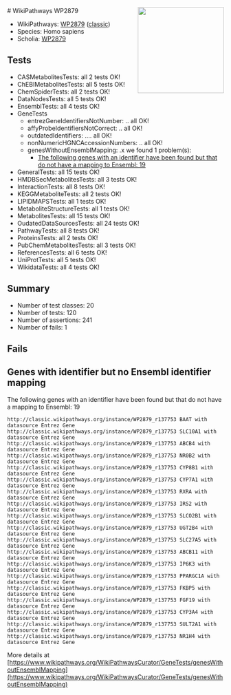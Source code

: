 <img style="float: right; width: 200px" src="https://upload.wikimedia.org/wikipedia/commons/thumb/8/83/Wplogo_with_text_500.png/640px-Wplogo_with_text_500.png" />
# WikiPathways WP2879

* WikiPathways: [WP2879](https://wikipathways.org/pathways/WP2879) ([classic](https://classic.wikipathways.org/instance/WP2879))
* Species: Homo sapiens
* Scholia: [WP2879](https://scholia.toolforge.org/wikipathways/WP2879)
## Tests
* CASMetabolitesTests: all 2 tests OK!
* ChEBIMetabolitesTests: all 5 tests OK!
* ChemSpiderTests: all 2 tests OK!
* DataNodesTests: all 5 tests OK!
* EnsemblTests: all 4 tests OK!
* GeneTests
    * entrezGeneIdentifiersNotNumber: .. all OK!
    * affyProbeIdentifiersNotCorrect: .. all OK!
    * outdatedIdentifiers: .... all OK!
    * nonNumericHGNCAccessionNumbers: .. all OK!
    * genesWithoutEnsemblMapping: .x we found 1 problem(s):
        * [The following genes with an identifier have been found but that do not have a mapping to Ensembl: 19](#c4e54316)
* GeneralTests: all 15 tests OK!
* HMDBSecMetabolitesTests: all 3 tests OK!
* InteractionTests: all 8 tests OK!
* KEGGMetaboliteTests: all 2 tests OK!
* LIPIDMAPSTests: all 1 tests OK!
* MetaboliteStructureTests: all 1 tests OK!
* MetabolitesTests: all 15 tests OK!
* OudatedDataSourcesTests: all 24 tests OK!
* PathwayTests: all 8 tests OK!
* ProteinsTests: all 2 tests OK!
* PubChemMetabolitesTests: all 3 tests OK!
* ReferencesTests: all 6 tests OK!
* UniProtTests: all 5 tests OK!
* WikidataTests: all 4 tests OK!


## Summary

* Number of test classes: 20
* Number of tests: 120
* Number of assertions: 241
* Number of fails: 1

## Fails

<a name="c4e54316" />

## Genes with identifier but no Ensembl identifier mapping

The following genes with an identifier have been found but that do not have a mapping to Ensembl: 19
```
http://classic.wikipathways.org/instance/WP2879_r137753 BAAT with datasource Entrez Gene
http://classic.wikipathways.org/instance/WP2879_r137753 SLC10A1 with datasource Entrez Gene
http://classic.wikipathways.org/instance/WP2879_r137753 ABCB4 with datasource Entrez Gene
http://classic.wikipathways.org/instance/WP2879_r137753 NR0B2 with datasource Entrez Gene
http://classic.wikipathways.org/instance/WP2879_r137753 CYP8B1 with datasource Entrez Gene
http://classic.wikipathways.org/instance/WP2879_r137753 CYP7A1 with datasource Entrez Gene
http://classic.wikipathways.org/instance/WP2879_r137753 RXRA with datasource Entrez Gene
http://classic.wikipathways.org/instance/WP2879_r137753 IRS2 with datasource Entrez Gene
http://classic.wikipathways.org/instance/WP2879_r137753 SLCO2B1 with datasource Entrez Gene
http://classic.wikipathways.org/instance/WP2879_r137753 UGT2B4 with datasource Entrez Gene
http://classic.wikipathways.org/instance/WP2879_r137753 SLC27A5 with datasource Entrez Gene
http://classic.wikipathways.org/instance/WP2879_r137753 ABCB11 with datasource Entrez Gene
http://classic.wikipathways.org/instance/WP2879_r137753 IP6K3 with datasource Entrez Gene
http://classic.wikipathways.org/instance/WP2879_r137753 PPARGC1A with datasource Entrez Gene
http://classic.wikipathways.org/instance/WP2879_r137753 FKBP5 with datasource Entrez Gene
http://classic.wikipathways.org/instance/WP2879_r137753 FGF19 with datasource Entrez Gene
http://classic.wikipathways.org/instance/WP2879_r137753 CYP3A4 with datasource Entrez Gene
http://classic.wikipathways.org/instance/WP2879_r137753 SULT2A1 with datasource Entrez Gene
http://classic.wikipathways.org/instance/WP2879_r137753 NR1H4 with datasource Entrez Gene
```

More details at [https://www.wikipathways.org/WikiPathwaysCurator/GeneTests/genesWithoutEnsemblMapping](https://www.wikipathways.org/WikiPathwaysCurator/GeneTests/genesWithoutEnsemblMapping)

